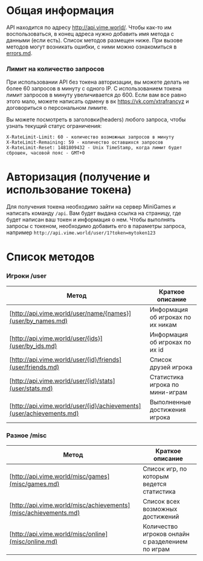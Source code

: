 Общая информация
================
API находится по адресу http://api.vime.world/. Чтобы как-то им воспользоваться, в конец адреса нужно добавить имя метода с данными (если есть). Список методов размещен ниже. При вызове методов могут возникать ошибки, с ними можно ознакомиться в [errors.md](errors.md).

### Лимит на количество запросов
При использовании API без токена авторизации, вы можете делать не более 60 запросов в минуту с одного IP. С использованием токена лимит запросов в минуту увеличивается до 600. Если вам все равно этого мало, можете написать одмену в вк https://vk.com/xtrafrancyz и договориться о персональном лимите.

Вы можете посмотреть в заголовки(headers) любого запроса, чтобы узнать текущий статус ограничения:
```
X-RateLimit-Limit: 60 - количество возможных запросов в минуту
X-RateLimit-Remaining: 59 - количество оставшихся запросов
X-RateLimit-Reset: 1481809432 - Unix TimeStamp, когда лимит будет сброшен, часовой пояс - GMT+0
```

Авторизация (получение и использование токена)
==============================================
Для получения токена необходимо зайти на сервер MiniGames и написать команду `/api`. Вам будет выдана ссылка на страницу, где будет написан ваш токен и информация о нем.
Чтобы выполнять запросы с токеном, необходимо добавить его в параметры запроса, например `http://api.vime.world/user/1?token=mytoken123`


Список методов
==============
### Игроки /user
| Метод                                         | Краткое описание                   |
| --------------------------------------------- | ---------------------------------- |
|[http://api.vime.world/user/name/{names}](user/by_names.md)          | Информация об игроках по их никам  |
|[http://api.vime.world/user/{ids}](user/by_ids.md)                   | Информация об игроках по их id     |
|[http://api.vime.world/user/{id}/friends](user/friends.md)           | Список друзей игрока               |
|[http://api.vime.world/user/{id}/stats](user/stats.md)               | Статистика игрока по мини-играм    |
|[http://api.vime.world/user/{id}/achievements](user/achievements.md) | Выполненные достижения игрока      |

### Разное /misc
| Метод                                     | Краткое описание                          |
| ----------------------------------------- | ----------------------------------------- |
|[http://api.vime.world/misc/games](misc/games.md)                | Список игр, по которым ведется статистика        |
|[http://api.vime.world/misc/achievements](misc/achievements.md)  | Список всех возможных достижений                 |
|[http://api.vime.world/misc/online](misc/online.md)              | Количество игроков онлайн с разделением по играм |
